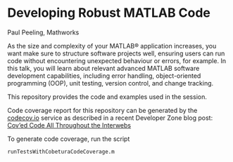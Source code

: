 # Developing Robust MATLAB Code
Paul Peeling, Mathworks

As the size and complexity of your MATLAB® application increases, you want make sure to structure software projects well, ensuring users can run code without encountering unexpected behaviour or errors, for example. In this talk, you will learn about relevant advanced MATLAB software development capabilities, including error handling, object-oriented programming (OOP), unit testing, version control, and change tracking.

This repository provides the code and examples used in the session.

Code coverage report for this repository can be generated by the [codecov.io](https://codecov.io) service as described in a recent Developer Zone blog post: [Cov’ed Code All Throughout the Interwebs](https://blogs.mathworks.com/developer/2018/04/17/codecov-and-cobertura/)

To generate code coverage, run the script 
```
runTestsWithCobeturaCodeCoverage.m
```
